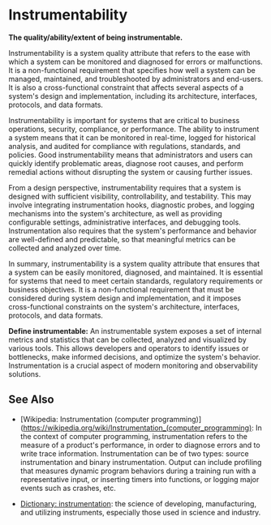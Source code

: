 # Instrumentability

**The quality/ability/extent of being instrumentable.**

<span data-chatgpt-prompt="explain instrumentability (system quality attribute, non-functional requirement, cross-functional constraint )">

Instrumentability is a system quality attribute that refers to the ease with which a system can be monitored and diagnosed for errors or malfunctions. It is a non-functional requirement that specifies how well a system can be managed, maintained, and troubleshooted by administrators and end-users. It is also a cross-functional constraint that affects several aspects of a system's design and implementation, including its architecture, interfaces, protocols, and data formats.

Instrumentability is important for systems that are critical to business operations, security, compliance, or performance. The ability to instrument a system means that it can be monitored in real-time, logged for historical analysis, and audited for compliance with regulations, standards, and policies. Good instrumentability means that administrators and users can quickly identify problematic areas, diagnose root causes, and perform remedial actions without disrupting the system or causing further issues.

From a design perspective, instrumentability requires that a system is designed with sufficient visibility, controllability, and testability. This may involve integrating instrumentation hooks, diagnostic probes, and logging mechanisms into the system's architecture, as well as providing configurable settings, administrative interfaces, and debugging tools. Instrumentation also requires that the system's performance and behavior are well-defined and predictable, so that meaningful metrics can be collected and analyzed over time.

In summary, instrumentability is a system quality attribute that ensures that a system can be easily monitored, diagnosed, and maintained. It is essential for systems that need to meet certain standards, regulatory requirements or business objectives. It is a non-functional requirement that must be considered during system design and implementation, and it imposes cross-functional constraints on the system's architecture, interfaces, protocols, and data formats.

</span>

**Define instrumentable:** <span data-chatgpt-prompt="define instrumentable (computers and software)">An instrumentable system exposes a set of internal metrics and statistics that can be collected, analyzed and visualized by various tools. This allows developers and operators to identify issues or bottlenecks, make informed decisions, and optimize the system's behavior. Instrumentation is a crucial aspect of modern monitoring and observability solutions.</span>

## See Also

* [Wikipedia: Instrumentation (computer programming)](https://wikipedia.org/wiki/Instrumentation_(computer_programming): In the context of computer programming, instrumentation refers to the measure of a product's performance, in order to diagnose errors and to write trace information. Instrumentation can be of two types: source instrumentation and binary instrumentation. Output can include profiling that measures dynamic program behaviors during a training run with a representative input, or inserting timers into functions, or logging major events such as crashes, etc.

* [Dictionary: instrumentation](https://www.dictionary.com/browse/instrumentation): the science of developing, manufacturing, and utilizing instruments, especially those used in science and industry.
